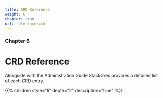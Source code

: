 ```yaml
---
title: CRD Reference
weight: 6
chapter: true
url: reference/crd
---
```


### Chapter 6

# CRD Reference

Alongside with the Administration Guide StackGres provides a detailed list of each CRD entry.

{{% children style="li" depth="2" description="true" %}}